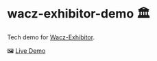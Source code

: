 # wacz-exhibitor-demo 🏛️
Tech demo for [Wacz-Exhibitor](https://github.com/harvard-lil/wacz-exhibitor). 

🖼️ [Live Demo](https://warcembed-demo.lil.tools)

